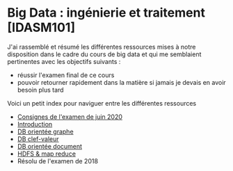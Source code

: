 # Big Data : ingénierie et traitement [IDASM101]

J'ai rassemblé et résumé les différentes ressources mises à notre disposition dans le cadre du cours de big data et qui me semblaient pertinentes avec les objectifs suivants :

- réussir l'examen final de ce cours
- pouvoir retourner rapidement dans la matière si jamais je devais en avoir besoin plus tard

Voici un petit index pour naviguer entre les différentes ressources

- [Consignes de l'examen de juin 2020](examen.md)
- [Introduction](introduction.md)
- [DB orientée graphe](graphe.md)
- [DB clef-valeur](clef-valeur.md)
- [DB orientée document](document.md)
- [HDFS & map reduce](hdfs-map-reduce.md)
- Résolu de l'examen de 2018
